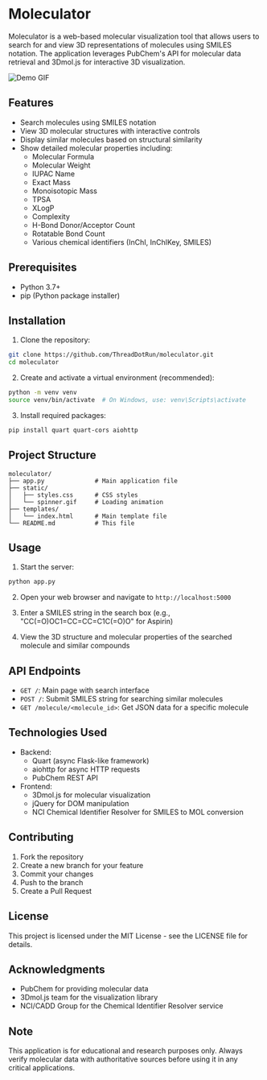 # Moleculator

Moleculator is a web-based molecular visualization tool that allows users to search for and view 3D representations of molecules using SMILES notation. The application leverages PubChem's API for molecular data retrieval and 3Dmol.js for interactive 3D visualization.

![Demo GIF](./static/demo.gif)

## Features

- Search molecules using SMILES notation
- View 3D molecular structures with interactive controls
- Display similar molecules based on structural similarity
- Show detailed molecular properties including:
  - Molecular Formula
  - Molecular Weight
  - IUPAC Name
  - Exact Mass
  - Monoisotopic Mass
  - TPSA
  - XLogP
  - Complexity
  - H-Bond Donor/Acceptor Count
  - Rotatable Bond Count
  - Various chemical identifiers (InChI, InChIKey, SMILES)

## Prerequisites

- Python 3.7+
- pip (Python package installer)

## Installation

1. Clone the repository:
```bash
git clone https://github.com/ThreadDotRun/moleculator.git
cd moleculator
```

2. Create and activate a virtual environment (recommended):
```bash
python -m venv venv
source venv/bin/activate  # On Windows, use: venv\Scripts\activate
```

3. Install required packages:
```bash
pip install quart quart-cors aiohttp 
```

## Project Structure

```
moleculator/
├── app.py              # Main application file
├── static/
│   ├── styles.css      # CSS styles
│   └── spinner.gif     # Loading animation
├── templates/
│   └── index.html      # Main template file
└── README.md           # This file
```

## Usage

1. Start the server:
```bash
python app.py
```

2. Open your web browser and navigate to `http://localhost:5000`

3. Enter a SMILES string in the search box (e.g., "CC(=O)OC1=CC=CC=C1C(=O)O" for Aspirin)

4. View the 3D structure and molecular properties of the searched molecule and similar compounds

## API Endpoints

- `GET /`: Main page with search interface
- `POST /`: Submit SMILES string for searching similar molecules
- `GET /molecule/<molecule_id>`: Get JSON data for a specific molecule

## Technologies Used

- Backend:
  - Quart (async Flask-like framework)
  - aiohttp for async HTTP requests
  - PubChem REST API
- Frontend:
  - 3Dmol.js for molecular visualization
  - jQuery for DOM manipulation
  - NCI Chemical Identifier Resolver for SMILES to MOL conversion

## Contributing

1. Fork the repository
2. Create a new branch for your feature
3. Commit your changes
4. Push to the branch
5. Create a Pull Request

## License

This project is licensed under the MIT License - see the LICENSE file for details.

## Acknowledgments

- PubChem for providing molecular data
- 3Dmol.js team for the visualization library
- NCI/CADD Group for the Chemical Identifier Resolver service

## Note

This application is for educational and research purposes only. Always verify molecular data with authoritative sources before using it in any critical applications.